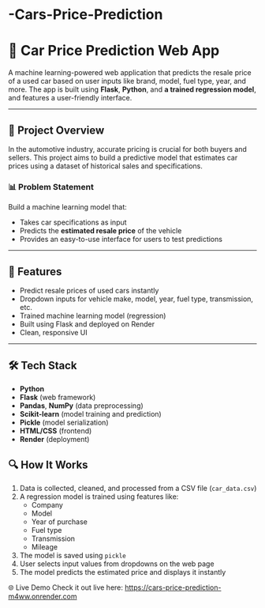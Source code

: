 # -Cars-Price-Prediction

# 🚗 Car Price Prediction Web App

A machine learning-powered web application that predicts the resale price of a used car based on user inputs like brand, model, fuel type, year, and more. The app is built using **Flask**, **Python**, and **a trained regression model**, and features a user-friendly interface.

---

## 🧠 Project Overview

In the automotive industry, accurate pricing is crucial for both buyers and sellers. This project aims to build a predictive model that estimates car prices using a dataset of historical sales and specifications.

### 📊 Problem Statement

Build a machine learning model that:
- Takes car specifications as input
- Predicts the **estimated resale price** of the vehicle
- Provides an easy-to-use interface for users to test predictions

---

## 🚀 Features

- Predict resale prices of used cars instantly
- Dropdown inputs for vehicle make, model, year, fuel type, transmission, etc.
- Trained machine learning model (regression)
- Built using Flask and deployed on Render
- Clean, responsive UI

---

## 🛠️ Tech Stack

- **Python**
- **Flask** (web framework)
- **Pandas**, **NumPy** (data preprocessing)
- **Scikit-learn** (model training and prediction)
- **Pickle** (model serialization)
- **HTML/CSS** (frontend)
- **Render** (deployment)

## 🔍 How It Works

1. Data is collected, cleaned, and processed from a CSV file (`car_data.csv`)
2. A regression model is trained using features like:
   - Company
   - Model
   - Year of purchase
   - Fuel type
   - Transmission
   - Mileage
3. The model is saved using `pickle`
4. User selects input values from dropdowns on the web page
5. The model predicts the estimated price and displays it instantly

🌐 Live Demo
Check it out live here: https://cars-price-prediction-m4ww.onrender.com



 

